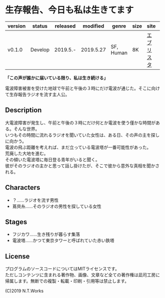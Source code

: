# 生存報告、今日も私は生きてます

| version | status | released | modified | genre | size | site | contest |
| --- | --- | --- | --- | --- | --- | --- | --- |
| v0.1.0 | Develop | 2019.5.- | 2019.5.27 | SF, Human | 8K | [エブリスタ](https://estar.jp/) | [妄想コンテスト「３時」](https://estar.jp/official_contests/159354) |

**「この声が誰かに届いている限り、私は生き続ける」**

電波障害被害を受けた地球で午前と午後の３時にだけ電波が通じた。そこに向けて生存報告ラジオを流す主人公。

## Description

大電波障害が発生し、午前と午後の３時にだけ何とか電波を使う僅かな時間がある。そんな世界。  
いつもその時間に流れるラジオを聞いていた女性は、ある日、その声の主を探しに向かう。  
電波の飛ぶ距離を考えれば、まだ立っている電波塔が一番可能性があった。  
荒廃した大地を進む。  
その傾いた電波塔に毎日登る青年がいると聞く。  
彼がそのラジオの主かと思って話し掛けたが、そこで彼から意外な真相を聞かされる。

## Characters

- ？……ラジオを流す男性
- 蔦貝糸……そのラジオの男性を探している女性

## Stages

- フジカワ……生き残りが暮らす集落
- 電波塔……かつて東京タワーと呼ばれていた赤い鉄塔

## License

プログラムのソースコードについてはMITライセンスです。  
ただしコンテンツに含まれる著作物、画像、文章など全ての著作権は凪司工房に帰属します。無断での複製・転載・印刷・引用等は禁止します。

(C)2019 N.T.Works

